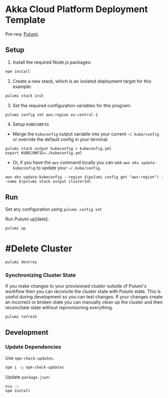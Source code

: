 # Akka Cloud Platform Deployment Template

Pre-req: [Pulumi](https://www.pulumi.com/).

## Setup 

1. Install the required Node.js packages:

```bash
npm install
```

2. Create a new stack, which is an isolated deployment target for this example:

```bash
pulumi stack init
```

3. Set the required configuration variables for this program:

```bash
pulumi config set aws:region eu-central-1
```

4. Setup `KUBECONFIG`

  * Merge the `kubeconfig` output variable into your current `~/.kube/config` or override the default config in your terminal.

  
  ```
  pulumi stack output kubeconfig > kubeconfig.yml
  export KUBECONFIG=./kubeconfig.yml 
  ```
  
  * Or, if you have the `aws` command locally you can use `aws eks update-kubeconfig` to update your `~/.kube/config`.
  
  ```
  aws eks update-kubeconfig --region $(pulumi config get "aws:region") --name $(pulumi stack output clusterId)
  ```

## Run

Set any configuration using `pulumi config set`

Run Pulumi up[date]:

```bash
pulumi up

```

# #Delete Cluster

```bash
pulumi destroy
```

### Synchronizing Cluster State

If you make changes to your provisioned cluster outside of Pulumi's workflow then you can reconcile the cluster state with Pulumi state.
This is useful during development so you can test changes. If your changes create an incorrect or broken state you can manually clean up the cluster and then reconciliate state without reprovisioning everything.


```bash
pulumi refresh
```

## Development

### Update Dependencies

Use `npm-check-updates`.

```bash
npm i -g npm-check-updates
```

Update `package.json`:

```bash
ncu -u
npm install
```
